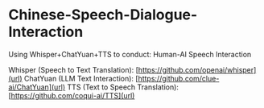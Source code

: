 # Chinese-Speech-Dialogue-Interaction
Using Whisper+ChatYuan+TTS to conduct: Human-AI Speech Interaction

Whisper (Speech to Text Translation): [https://github.com/openai/whisper](url)
ChatYuan (LLM Text Interaction): [https://github.com/clue-ai/ChatYuan](url)
TTS (Text to Speech Translation): [https://github.com/coqui-ai/TTS](url)
